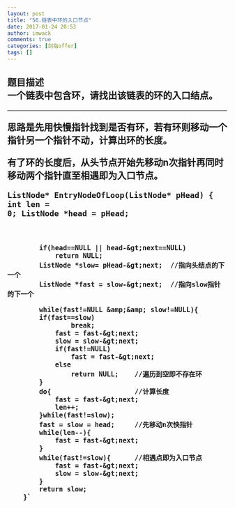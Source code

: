 ```yaml
---
layout: post
title: "56.链表中环的入口节点"
date: 2017-01-24 20:53
author: imwack
comments: true
categories: [剑指offer]
tags: []
---
```

<h2 class="subject-item-title">题目描述


<div class="subject-describe">一个链表中包含环，请找出该链表的环的入口结点。</div>
<div class="subject-describe">

<hr />

思路是先用快慢指针找到是否有环，若有环则移动一个指针另一个指针不动，计算出环的长度。</div>
<div class="subject-describe">有了环的长度后，从头节点开始先移动n次指针再同时移动两个指针直至相遇即为入口节点。</div>
<div class="subject-describe">


<code class="">ListNode* EntryNodeOfLoop(ListNode* pHead)
        {
        int len = 0;
            ListNode *head = pHead;
    
            if(head==NULL || head-&gt;next==NULL)
                return NULL;
            ListNode *slow= pHead-&gt;next;  //指向头结点的下一个
            ListNode *fast = slow-&gt;next;  //指向slow指针的下一个
    
            while(fast!=NULL &amp;&amp; slow!=NULL){
            if(fast==slow)
                    break;
                fast = fast-&gt;next;
                slow = slow-&gt;next;
                if(fast!=NULL)
                    fast = fast-&gt;next;
                else
                    return NULL;    //遍历到空即不存在环
            }
            do{                     //计算长度
                fast = fast-&gt;next;
                len++;
            }while(fast!=slow);
            fast = slow = head;     //先移动n次快指针
            while(len--){
                fast = fast-&gt;next;
            }
            while(fast!=slow){      //相遇点即为入口节点
                fast = fast-&gt;next;
                slow = slow-&gt;next;
            }
            return slow;
        }`

&nbsp;

</div>
